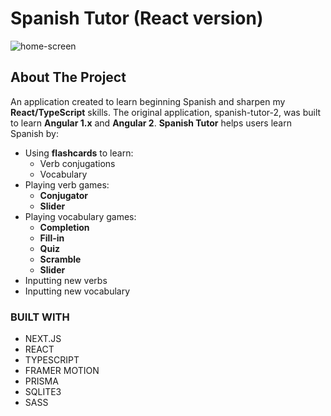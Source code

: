 # Spanish Tutor (React version)

![home-screen](https://user-images.githubusercontent.com/4378566/217442254-8ea4e73a-7979-4069-9279-515f3486ae84.png)

## About The Project

An application created to learn beginning Spanish and sharpen my **React/TypeScript** skills. The original application, spanish-tutor-2, was built to learn **Angular 1.x** and **Angular 2**. **Spanish Tutor** helps users learn Spanish by:

- Using **flashcards** to learn:
  - Verb conjugations
  - Vocabulary
- Playing verb games:
  - **Conjugator**
  - **Slider**
- Playing vocabulary games:
  - **Completion**
  - **Fill-in**
  - **Quiz**
  - **Scramble**
  - **Slider**
- Inputting new verbs
- Inputting new vocabulary

### BUILT WITH

- NEXT.JS
- REACT
- TYPESCRIPT
- FRAMER MOTION
- PRISMA
- SQLITE3
- SASS
